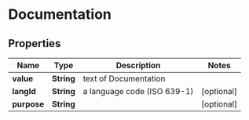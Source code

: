 
# Documentation

## Properties
Name | Type | Description | Notes
------------ | ------------- | ------------- | -------------
**value** | **String** | text of Documentation | 
**langId** | **String** | a language code (ISO 639-1) |  [optional]
**purpose** | **String** |  |  [optional]



